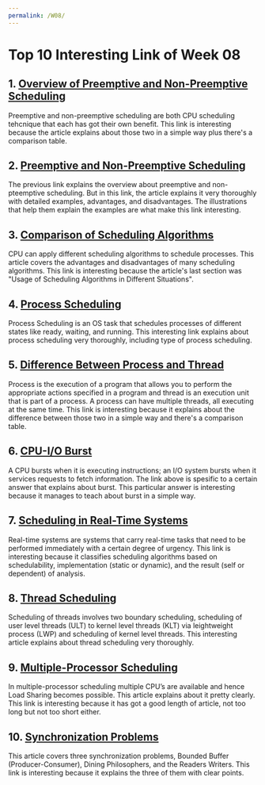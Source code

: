```yaml
---
permalink: /W08/
---
```


# Top 10 Interesting Link of Week 08



## 1. [Overview of Preemptive and Non-Preemptive Scheduling](https://www.tutorialspoint.com/preemptive-and-non-preemptive-scheduling)

Preemptive and non-preemptive scheduling are both CPU scheduling tehcnique that each has got their own benefit. This link is interesting because the article explains about those two in a simple way plus there's a comparison table.



## 2. [Preemptive and Non-Preemptive Scheduling](https://www.guru99.com/preemptive-vs-non-preemptive-scheduling.html)

The previous link explains the overview about preemptive and non-pteemptive scheduling. But in this link,  the article explains it very thoroughly with detailed examples, advantages, and disadvantages. The illustrations that help them explain the examples are what make this link interesting.



## 3. [Comparison of Scheduling Algorithms](https://www.studytonight.com/operating-system/comparision-scheduling-algorithms)

CPU can apply different scheduling algorithms to schedule processes. This article covers the advantages and disadvantages of many scheduling algorithms. This link is interesting because the article's last section was "Usage of Scheduling Algorithms in Different Situations".



## 4. [Process Scheduling](https://www.guru99.com/process-scheduling.html)

Process Scheduling is an OS task that schedules processes of different states like ready, waiting, and running. This interesting link explains about process scheduling very thoroughly, including type of process scheduling.



## 5. [Difference Between Process and Thread](https://www.guru99.com/difference-between-process-and-thread.html)

Process is the execution of a program that allows you to perform the appropriate actions specified in a program and thread is an execution unit that is part of a process. A process can have multiple threads, all executing at the same time. This link is interesting because it explains about the difference between those two in a simple way and there's a comparison table.



## 6. [CPU-I/O Burst](https://qr.ae/pGnNP8)

A CPU bursts when it is executing instructions; an I/O system bursts when it services requests to fetch information. The link above is spesific to a certain answer that explains about burst. This particular answer is interesting because it manages to teach about burst in a simple way.



## 7. [Scheduling in Real-Time Systems](https://www.geeksforgeeks.org/scheduling-in-real-time-systems/)

Real-time systems are systems that carry real-time tasks that need to be performed immediately with a certain degree of urgency. This link is interesting because it classifies scheduling algorithms based on schedulability, implementation (static or dynamic), and the result (self or dependent) of analysis.



## 8. [Thread Scheduling](https://www.geeksforgeeks.org/thread-scheduling/)

Scheduling of threads involves two boundary scheduling, scheduling of user level threads (ULT) to kernel level threads (KLT) via leightweight process (LWP) and scheduling of kernel level threads. This interesting article explains about thread scheduling very thoroughly.



## 9. [Multiple-Processor Scheduling](https://www.geeksforgeeks.org/multiple-processor-scheduling-in-operating-system/)

In multiple-processor scheduling multiple CPU’s are available and hence Load Sharing becomes possible. This article explains about it pretty clearly. This link is interesting because it has got a good length of article, not too long but not too short either.



## 10. [Synchronization Problems](https://www.studytonight.com/operating-system/classical-synchronization-problems)

This article covers three synchronization problems, Bounded Buffer (Producer-Consumer), Dining Philosophers, and the Readers Writers. This link is interesting because it explains the three of them with clear points.

